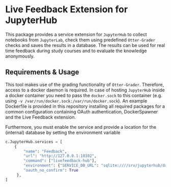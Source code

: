 # Live Feedback Extension for JupyterHub

This package provides a service extension for `JupyterHub` to collect notebooks from `JupyterLab`, check them using predefined `Otter-Grader` checks and saves the results in a database. The results can be used for real time feedback during study courses and to evaluate the knowledge anonymously.


## Requirements & Usage 

This tool makes use of the grading functionality of `Otter-Grader`. Therefore, access to a docker daemon is required. In case of hosting `JupyterHub` inside a docker container you need to pass the `docker.sock` to this container (e.g. using `-v /var/run/docker.sock:/var/run/docker.sock`). An example Dockerfile is provided in this repository installing all required packages for a common configuration containing OAuth authentication, DockerSpawner and the Live Feedback extension.

Furthermore, you must enable the service and provide a location for the (internal) database by setting the environment variable

```python
c.JupyterHub.services = [
    {
        "name": "Feedback",
        "url": "http://127.0.0.1:10102",
        "command": ["livefeedback-hub"],
        "environment": {"SERVICE_DB_URL": "sqlite:////srv/jupyterhub/data.db"},
        "oauth_no_confirm": True
     },
]
```
